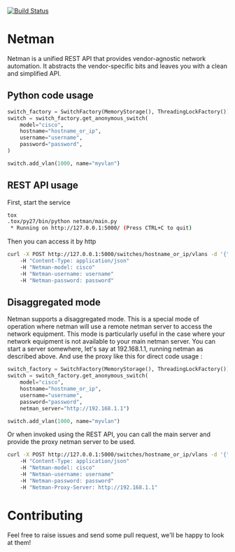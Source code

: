 [![Build Status](https://travis-ci.org/internaphosting/netman.svg?branch=master)](https://travis-ci.org/internaphosting/netman)

Netman
======

Netman is a unified REST API that provides vendor-agnostic network automation.
It abstracts the vendor-specific bits and leaves you with a clean and
simplified API.


Python code usage
-----------------

```python
switch_factory = SwitchFactory(MemoryStorage(), ThreadingLockFactory())
switch = switch_factory.get_anonymous_switch(
    model="cisco", 
    hostname="hostname_or_ip", 
    username="username", 
    password="password", 
)

switch.add_vlan(1000, name="myvlan")
```

REST API usage 
--------------

First, start the service

```bash
tox
.tox/py27/bin/python netman/main.py
 * Running on http://127.0.0.1:5000/ (Press CTRL+C to quit)
```

Then you can access it by http

```bash
curl -X POST http://127.0.0.1:5000/switches/hostname_or_ip/vlans -d '{"number": 1000, "name": "myvlan"}' 
    -H "Content-Type: application/json" 
    -H "Netman-model: cisco" 
    -H "Netman-username: username" 
    -H "Netman-password: password"
```

Disaggregated mode
------------------

Netman supports a disaggregated mode. This is a special mode of operation where netman will use a remote netman server to access the network equipment. This mode is particularly useful in the case where your network equipment is not available to your main netman server.  You can start a server somewhere, let's say at 192.168.1.1, running netman as described above. And use the proxy like this for direct code usage :

```python
switch_factory = SwitchFactory(MemoryStorage(), ThreadingLockFactory())
switch = switch_factory.get_anonymous_switch(
    model="cisco", 
    hostname="hostname_or_ip", 
    username="username", 
    password="password", 
    netman_server="http://192.168.1.1")

switch.add_vlan(1000, name="myvlan")
```

Or when invoked using the REST API, you can call the main server and provide the proxy netman server to be used.

```bash
curl -X POST http://127.0.0.1:5000/switches/hostname_or_ip/vlans -d '{"number": 1000, "name": "myvlan"}' 
    -H "Content-Type: application/json" 
    -H "Netman-model: cisco" 
    -H "Netman-username: username" 
    -H "Netman-password: password"
    -H "Netman-Proxy-Server: http://192.168.1.1"
```

Contributing
============

Feel free to raise issues and send some pull request, we'll be happy to look at them!
